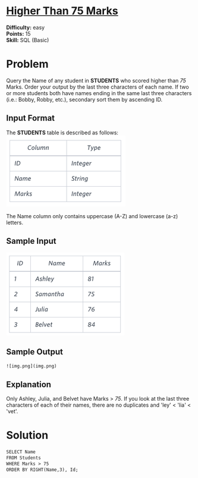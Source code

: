 # [Higher Than 75 Marks](https://www.hackerrank.com/challenges/more-than-75-marks/problem)

**Difficulty:** easy
</br>**Points:** 15
</br>**Skill:** SQL (Basic)

# Problem
Query the Name of any student in **STUDENTS** who scored higher than _75_ Marks.
Order your output by the last three characters of each name. If two or more students both have names ending in the same last three characters (i.e.: Bobby, Robby, etc.), secondary sort them by ascending ID.

## Input Format

The **STUDENTS** table is described as follows: 
![img.png](attachments/StudentsFormat.png)

The Name column only contains uppercase (A-Z) and lowercase (a-z) letters.

## Sample Input
![img.png](attachments/StudentsInput.png)

## Sample Output
````mysql
![img.png](img.png)
````

## Explanation

Only Ashley, Julia, and Belvet have Marks > _75_. If you look at the last three characters of each of their names, there are no duplicates and 'ley' < 'lia' < 'vet'. 

# Solution
````mysql
SELECT Name
FROM Students
WHERE Marks > 75
ORDER BY RIGHT(Name,3), Id;
````